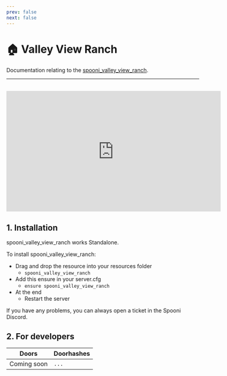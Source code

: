 ```yaml
---
prev: false
next: false
---
```


# 🏠 Valley View Ranch
Documentation relating to the [spooni_valley_view_ranch](https://spooni-mapping.tebex.io/package/6125043).

___
<br>
<iframe width="560" height="315" src="https://www.youtube.com/embed/" frameborder="0" allow="accelerometer; autoplay; clipboard-write; encrypted-media; gyroscope; picture-in-picture; web-share" allowfullscreen></iframe>

## 1. Installation
spooni_valley_view_ranch works Standalone.  

To install spooni_valley_view_ranch:
- Drag and drop the resource into your resources folder
  - `spooni_valley_view_ranch`
- Add this ensure in your server.cfg
  - `ensure spooni_valley_view_ranch`
- At the end
  - Restart the server

If you have any problems, you can always open a ticket in the Spooni Discord.

## 2. For developers
| Doors                     | Doorhashes
|---------------------------|----------------------------------------------------------------------------------|
| Coming soon               | `...`